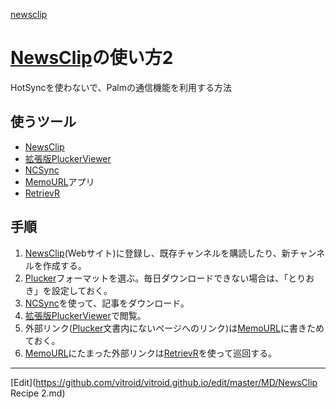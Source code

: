 ---
---
[newsclip](/newsclip)
# [NewsClip](/NewsClip)の使い方2
HotSyncを使わないで、Palmの通信機能を利用する方法
## 使うツール
* [NewsClip](/NewsClip)
* [拡張版PluckerViewer](/拡張版PluckerViewer)
* [NCSync](/NCSync)
* [MemoURL](/MemoURL)アプリ
* [RetrievR](/RetrievR)
## 手順
1. [NewsClip](/NewsClip)(Webサイト)に登録し、既存チャンネルを購読したり、新チャンネルを作成する。
1. [Plucker](/Plucker)フォーマットを選ぶ。毎日ダウンロードできない場合は、「とりおき」を設定しておく。
1. [NCSync](/NCSync)を使って、記事をダウンロード。
1. [拡張版PluckerViewer](/拡張版PluckerViewer)で閲覧。
1. 外部リンク([Plucker](/Plucker)文書内にないページへのリンク)は[MemoURL](/MemoURL)に書きためておく。
1. [MemoURL](/MemoURL)にたまった外部リンクは[RetrievR](/RetrievR)を使って巡回する。
<!-- !!さらにひと工夫 -->



----
[Edit](https://github.com/vitroid/vitroid.github.io/edit/master/MD/NewsClip Recipe 2.md)
